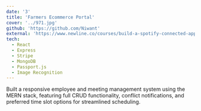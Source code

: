 ```yaml
---
date: '3'
title: 'Farmers Ecommerce Portal'
cover: '../971.jpg'
github: 'https://github.com/Niwant'
external: 'https://www.newline.co/courses/build-a-spotify-connected-app'
tech:
  - React
  - Express
  - Stripe
  - MongoDB
  - Passport.js
  - Image Recognition
---
```


Built a responsive employee and meeting management system using the MERN stack, featuring full CRUD functionality, conflict notifications, and preferred time slot options for streamlined scheduling.
